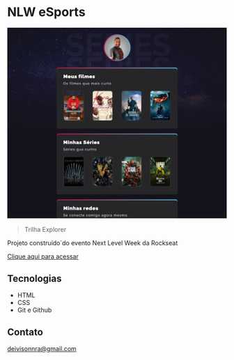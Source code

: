 # NLW eSports

![preview](./.github/preview.png)

> Trilha Explorer

Projeto construído´do evento Next Level Week da Rockseat

[Clique aqui para acessar](https://deivisonnovossate.github.io/)


## Tecnologias

- HTML
- CSS
- Git e Github

## Contato

deivisonnra@gmail.com

